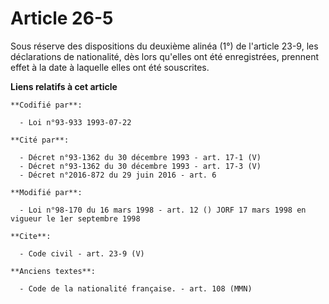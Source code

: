 # Article 26-5

Sous réserve des dispositions du deuxième alinéa (1°) de l'article 23-9, les déclarations de nationalité, dès lors qu'elles
ont été enregistrées, prennent effet à la date à laquelle elles ont été souscrites.

**Liens relatifs à cet article**

	**Codifié par**:

	  - Loi n°93-933 1993-07-22

	**Cité par**:

	  - Décret n°93-1362 du 30 décembre 1993 - art. 17-1 (V)
	  - Décret n°93-1362 du 30 décembre 1993 - art. 17-3 (V)
	  - Décret n°2016-872 du 29 juin 2016 - art. 6

	**Modifié par**:

	  - Loi n°98-170 du 16 mars 1998 - art. 12 () JORF 17 mars 1998 en vigueur le 1er septembre 1998

	**Cite**:

	  - Code civil - art. 23-9 (V)

	**Anciens textes**:

	  - Code de la nationalité française. - art. 108 (MMN)
